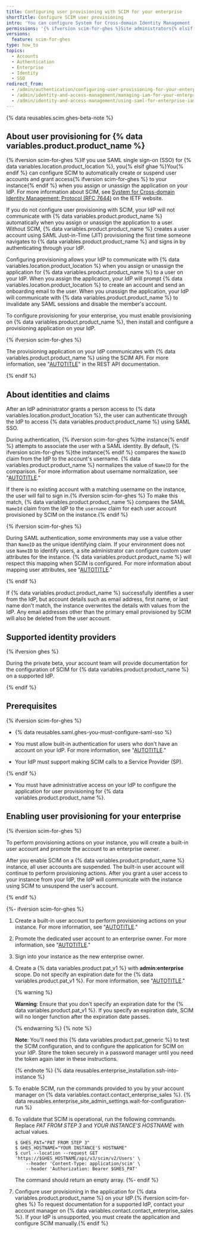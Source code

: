 ```yaml
---
title: Configuring user provisioning with SCIM for your enterprise
shortTitle: Configure SCIM user provisioning
intro: 'You can configure System for Cross-domain Identity Management (SCIM) for {% ifversion scim-for-ghes %}{% data variables.location.product_location %}{% elsif ghae %}{% data variables.product.product_name %}{% endif %}, which automatically provisions user accounts when you assign the application for {% ifversion scim-for-ghes %}your instance{% elsif ghae %}{% data variables.product.product_name %}{% endif %} to a user on your identity provider (IdP).'
permissions: '{% ifversion scim-for-ghes %}Site administrators{% elsif ghae %}Enterprise owners{% endif %} can configure user provisioning for {% ifversion scim-for-ghes %}a {% data variables.product.product_name %} instance{% elsif ghae %}an enterprise on {% data variables.product.product_name %}{% endif %}.'
versions:
  feature: scim-for-ghes
type: how_to
topics:
  - Accounts
  - Authentication
  - Enterprise
  - Identity
  - SSO
redirect_from:
  - /admin/authentication/configuring-user-provisioning-for-your-enterprise
  - /admin/identity-and-access-management/managing-iam-for-your-enterprise/configuring-user-provisioning-for-your-enterprise
  - /admin/identity-and-access-management/using-saml-for-enterprise-iam/configuring-user-provisioning-for-your-enterprise
---
```


{% data reusables.scim.ghes-beta-note %}

## About user provisioning for {% data variables.product.product_name %}

{% ifversion scim-for-ghes %}If you use SAML single sign-on (SSO) for {% data variables.location.product_location %}, you{% elsif ghae %}You{% endif %} can configure SCIM to automatically create or suspend user accounts and grant access{% ifversion scim-for-ghes %} to your instance{% endif %} when you assign or unassign the application on your IdP. For more information about SCIM, see [System for Cross-domain Identity Management: Protocol (RFC 7644)](https://tools.ietf.org/html/rfc7644) on the IETF website.

If you do not configure user provisioning with SCIM, your IdP will not communicate with {% data variables.product.product_name %} automatically when you assign or unassign the application to a user. Without SCIM, {% data variables.product.product_name %} creates a user account using SAML Just-in-Time (JIT) provisioning the first time someone navigates to {% data variables.product.product_name %} and signs in by authenticating through your IdP.

Configuring provisioning allows your IdP to communicate with {% data variables.location.product_location %} when you assign or unassign the application for {% data variables.product.product_name %} to a user on your IdP. When you assign the application, your IdP will prompt {% data variables.location.product_location %} to create an account and send an onboarding email to the user. When you unassign the application, your IdP will communicate with {% data variables.product.product_name %} to invalidate any SAML sessions and disable the member's account.

To configure provisioning for your enterprise, you must enable provisioning on {% data variables.product.product_name %}, then install and configure a provisioning application on your IdP.

{% ifversion scim-for-ghes %}

The provisioning application on your IdP communicates with {% data variables.product.product_name %} using the SCIM API. For more information, see "[AUTOTITLE](/rest/enterprise-admin/scim)" in the REST API documentation.

{% endif %}

## About identities and claims

After an IdP administrator grants a person access to {% data variables.location.product_location %}, the user can authenticate through the IdP to access {% data variables.product.product_name %} using SAML SSO.

During authentication, {% ifversion scim-for-ghes %}the instance{% endif %} attempts to associate the user with a SAML identity. By default, {% ifversion scim-for-ghes %}the instance{% endif %} compares the `NameID` claim from the IdP to the account's username. {% data variables.product.product_name %} normalizes the value of `NameID` for the comparison. For more information about username normalization, see "[AUTOTITLE](/admin/identity-and-access-management/managing-iam-for-your-enterprise/username-considerations-for-external-authentication#about-username-normalization)."

If there is no existing account with a matching username on the instance, the user will fail to sign in.{% ifversion scim-for-ghes %} To make this match, {% data variables.product.product_name %} compares the SAML `NameId` claim from the IdP to the `username` claim for each user account provisioned by SCIM on the instance.{% endif %}

{% ifversion scim-for-ghes %}

During SAML authentication, some environments may use a value other than `NameID` as the unique identifying claim. If your environment does not use `NameID` to identify users, a site administrator can configure custom user attributes for the instance. {% data variables.product.product_name %} will respect this mapping when SCIM is configured. For more information about mapping user attributes, see "[AUTOTITLE](/admin/identity-and-access-management/using-saml-for-enterprise-iam/configuring-saml-single-sign-on-for-your-enterprise#configuring-saml-sso)."

{% endif %}

If {% data variables.product.product_name %} successfully identifies a user from the IdP, but account details such as email address, first name, or last name don't match, the instance overwrites the details with values from the IdP. Any email addresses other than the primary email provisioned by SCIM will also be deleted from the user account.

## Supported identity providers

{% ifversion ghes %}

During the private beta, your account team will provide documentation for the configuration of SCIM for {% data variables.product.product_name %} on a supported IdP.

{% endif %}

## Prerequisites

{% ifversion scim-for-ghes %}

- {% data reusables.saml.ghes-you-must-configure-saml-sso %}

- You must allow built-in authentication for users who don't have an account on your IdP. For more information, see "[AUTOTITLE](/admin/identity-and-access-management/managing-iam-for-your-enterprise/allowing-built-in-authentication-for-users-outside-your-provider)."

- Your IdP must support making SCIM calls to a Service Provider (SP).

{% endif %}

- You must have administrative access on your IdP to configure the application for user provisioning for {% data variables.product.product_name %}.

## Enabling user provisioning for your enterprise

{% ifversion scim-for-ghes %}

To perform provisioning actions on your instance, you will create a built-in user account and promote the account to an enterprise owner.

After you enable SCIM on a {% data variables.product.product_name %} instance, all user accounts are suspended. The built-in user account will continue to perform provisioning actions. After you grant a user access to your instance from your IdP, the IdP will communicate with the instance using SCIM to unsuspend the user's account.

{% endif %}

{%- ifversion scim-for-ghes %}
1. Create a built-in user account to perform provisioning actions on your instance. For more information, see "[AUTOTITLE](/admin/identity-and-access-management/managing-iam-for-your-enterprise/allowing-built-in-authentication-for-users-outside-your-provider#inviting-users-outside-your-provider-to-authenticate-to-your-instance)."
1. Promote the dedicated user account to an enterprise owner. For more information, see "[AUTOTITLE](/admin/user-management/managing-users-in-your-enterprise/inviting-people-to-manage-your-enterprise#adding-an-enterprise-administrator-to-your-enterprise-account)."
1. Sign into your instance as the new enterprise owner.
1. Create a {% data variables.product.pat_v1 %} with **admin:enterprise** scope. Do not specify an expiration date for the {% data variables.product.pat_v1 %}. For more information, see "[AUTOTITLE](/authentication/keeping-your-account-and-data-secure/creating-a-personal-access-token)."

   {% warning %}

   **Warning**: Ensure that you don't specify an expiration date for the {% data variables.product.pat_v1 %}. If you specify an expiration date, SCIM will no longer function after the expiration date passes.

   {% endwarning %}
   {% note %}

   **Note**: You'll need this {% data variables.product.pat_generic %} to test the SCIM configuration, and to configure the application for SCIM on your IdP. Store the token securely in a password manager until you need the token again later in these instructions.

   {% endnote %}
{% data reusables.enterprise_installation.ssh-into-instance %}
1. To enable SCIM, run the commands provided to you by your account manager on {% data variables.contact.contact_enterprise_sales %}.
{% data reusables.enterprise_site_admin_settings.wait-for-configuration-run %}
1. To validate that SCIM is operational, run the following commands. Replace _PAT FROM STEP 3_ and _YOUR INSTANCE'S HOSTNAME_ with actual values.

   ```shell
   $ GHES_PAT="PAT FROM STEP 3"
   $ GHES_HOSTNAME="YOUR INSTANCE'S HOSTNAME"
   $ curl --location --request GET 'https://$GHES_HOSTNAME/api/v3/scim/v2/Users' \
       --header 'Content-Type: application/scim' \
       --header 'Authorization: Bearer $GHES_PAT'
   ```

   The command should return an empty array.
{%- endif %}
1. Configure user provisioning in the application for {% data variables.product.product_name %} on your IdP.{% ifversion scim-for-ghes %} To request documentation for a supported IdP, contact your account manager on {% data variables.contact.contact_enterprise_sales %}. If your IdP is unsupported, you must create the application and configure SCIM manually.{% endif %}
